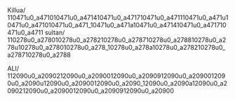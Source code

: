 Killua/
110471u0_a471010471u0_a471410471u0_a471710471u0_a471110471u0_a471u10471u0_a471010471u0_a471_10471u0_a471a10471u0_a471410471u0_a471710471u0_a4711
sultan/
110278u0_a278010278u0_a278210278u0_a278710278u0_a278810278u0_a278u10278u0_a278010278u0_a278_10278u0_a278a10278u0_a278210278u0_a278710278u0_a2788

ALI/
112090u0_a2090212090u0_a2090012090u0_a2090912090u0_a2090012090u0_a2090u12090u0_a2090012090u0_a2090_12090u0_a2090a12090u0_a2090212090u0_a2090012090u0_a2090912090u0_a20900



































